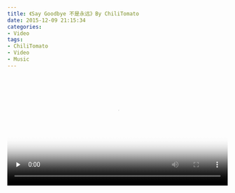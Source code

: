 ```yaml
---
title: 《Say Goodbye 不是永远》By ChiliTomato
date: 2015-12-09 21:15:34
categories:
- Video
tags:
- ChiliTomato
- Video
- Music
---
```

<video src="https://upyuncdn.didee.cn/video/Say-Goodbye.mp4" poster=/images/Say-Goodbye.mp4%20-%2000.00.16.240.jpg width=100% controls="controls" preload="none" >Video</video>



